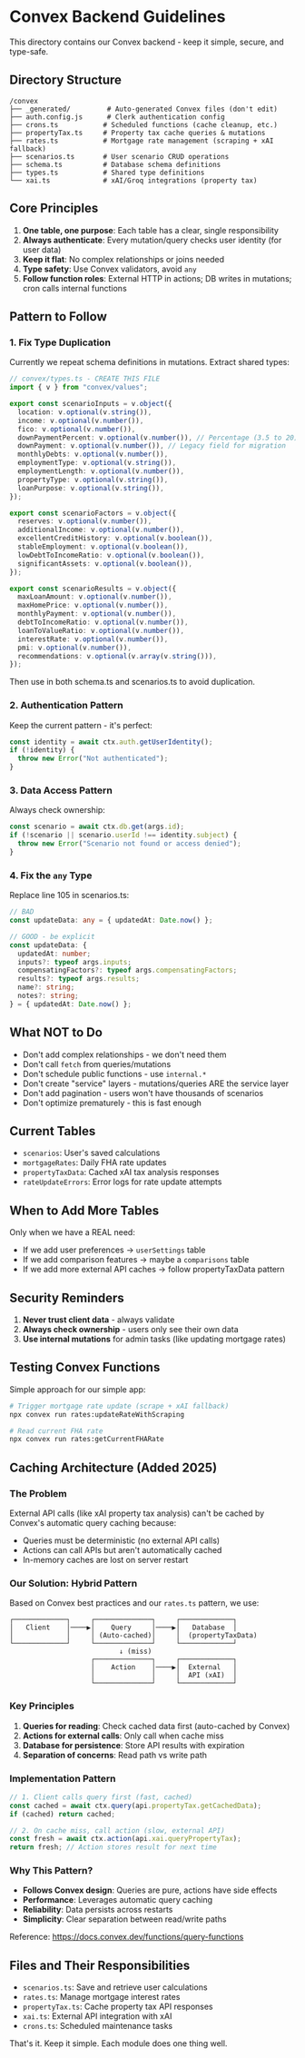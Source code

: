 # Convex Backend Guidelines

This directory contains our Convex backend - keep it simple, secure, and type-safe.

## Directory Structure
```
/convex
├── _generated/         # Auto-generated Convex files (don't edit)
├── auth.config.js      # Clerk authentication config
├── crons.ts           # Scheduled functions (cache cleanup, etc.)
├── propertyTax.ts     # Property tax cache queries & mutations
├── rates.ts           # Mortgage rate management (scraping + xAI fallback)
├── scenarios.ts       # User scenario CRUD operations
├── schema.ts          # Database schema definitions
├── types.ts           # Shared type definitions
└── xai.ts             # xAI/Groq integrations (property tax)
```

## Core Principles
1. **One table, one purpose**: Each table has a clear, single responsibility
2. **Always authenticate**: Every mutation/query checks user identity (for user data)
3. **Keep it flat**: No complex relationships or joins needed
4. **Type safety**: Use Convex validators, avoid `any`
5. **Follow function roles**: External HTTP in actions; DB writes in mutations; cron calls internal functions

## Pattern to Follow

### 1. Fix Type Duplication
Currently we repeat schema definitions in mutations. Extract shared types:

```typescript
// convex/types.ts - CREATE THIS FILE
import { v } from "convex/values";

export const scenarioInputs = v.object({
  location: v.optional(v.string()),
  income: v.optional(v.number()),
  fico: v.optional(v.number()),
  downPaymentPercent: v.optional(v.number()), // Percentage (3.5 to 20)
  downPayment: v.optional(v.number()), // Legacy field for migration
  monthlyDebts: v.optional(v.number()),
  employmentType: v.optional(v.string()),
  employmentLength: v.optional(v.number()),
  propertyType: v.optional(v.string()),
  loanPurpose: v.optional(v.string()),
});

export const scenarioFactors = v.object({
  reserves: v.optional(v.number()),
  additionalIncome: v.optional(v.number()),
  excellentCreditHistory: v.optional(v.boolean()),
  stableEmployment: v.optional(v.boolean()),
  lowDebtToIncomeRatio: v.optional(v.boolean()),
  significantAssets: v.optional(v.boolean()),
});

export const scenarioResults = v.object({
  maxLoanAmount: v.optional(v.number()),
  maxHomePrice: v.optional(v.number()),
  monthlyPayment: v.optional(v.number()),
  debtToIncomeRatio: v.optional(v.number()),
  loanToValueRatio: v.optional(v.number()),
  interestRate: v.optional(v.number()),
  pmi: v.optional(v.number()),
  recommendations: v.optional(v.array(v.string())),
});
```

Then use in both schema.ts and scenarios.ts to avoid duplication.

### 2. Authentication Pattern
Keep the current pattern - it's perfect:
```typescript
const identity = await ctx.auth.getUserIdentity();
if (!identity) {
  throw new Error("Not authenticated");
}
```

### 3. Data Access Pattern
Always check ownership:
```typescript
const scenario = await ctx.db.get(args.id);
if (!scenario || scenario.userId !== identity.subject) {
  throw new Error("Scenario not found or access denied");
}
```

### 4. Fix the `any` Type
Replace line 105 in scenarios.ts:
```typescript
// BAD
const updateData: any = { updatedAt: Date.now() };

// GOOD - be explicit
const updateData: {
  updatedAt: number;
  inputs?: typeof args.inputs;
  compensatingFactors?: typeof args.compensatingFactors;
  results?: typeof args.results;
  name?: string;
  notes?: string;
} = { updatedAt: Date.now() };
```

## What NOT to Do
- Don't add complex relationships - we don't need them
- Don't call `fetch` from queries/mutations
- Don't schedule public functions - use `internal.*`
- Don't create "service" layers - mutations/queries ARE the service layer
- Don't add pagination - users won't have thousands of scenarios
- Don't optimize prematurely - this is fast enough

## Current Tables
- `scenarios`: User's saved calculations
- `mortgageRates`: Daily FHA rate updates
- `propertyTaxData`: Cached xAI tax analysis responses
- `rateUpdateErrors`: Error logs for rate update attempts

## When to Add More Tables
Only when we have a REAL need:
- If we add user preferences → `userSettings` table
- If we add comparison features → maybe a `comparisons` table
- If we add more external API caches → follow propertyTaxData pattern

## Security Reminders
1. **Never trust client data** - always validate
2. **Always check ownership** - users only see their own data
3. **Use internal mutations** for admin tasks (like updating mortgage rates)

## Testing Convex Functions
Simple approach for our simple app:
```bash
# Trigger mortgage rate update (scrape + xAI fallback)
npx convex run rates:updateRateWithScraping

# Read current FHA rate
npx convex run rates:getCurrentFHARate
```

## Caching Architecture (Added 2025)

### The Problem
External API calls (like xAI property tax analysis) can't be cached by Convex's automatic query caching because:
- Queries must be deterministic (no external API calls)
- Actions can call APIs but aren't automatically cached
- In-memory caches are lost on server restart

### Our Solution: Hybrid Pattern
Based on Convex best practices and our `rates.ts` pattern, we use:

```
┌─────────────┐     ┌──────────────┐     ┌─────────────┐
│   Client    │────▶│    Query     │────▶│   Database  │
│             │     │ (Auto-cached)│     │  (propertyTaxData)
└─────────────┘     └──────────────┘     └─────────────┘
                           ↓ (miss)
                    ┌──────────────┐     ┌─────────────┐
                    │    Action    │────▶│  External   │
                    │              │     │  API (xAI)  │
                    └──────────────┘     └─────────────┘
```

### Key Principles
1. **Queries for reading**: Check cached data first (auto-cached by Convex)
2. **Actions for external calls**: Only call when cache miss
3. **Database for persistence**: Store API results with expiration
4. **Separation of concerns**: Read path vs write path

### Implementation Pattern
```typescript
// 1. Client calls query first (fast, cached)
const cached = await ctx.query(api.propertyTax.getCachedData);
if (cached) return cached;

// 2. On cache miss, call action (slow, external API)
const fresh = await ctx.action(api.xai.queryPropertyTax);
return fresh; // Action stores result for next time
```

### Why This Pattern?
- **Follows Convex design**: Queries are pure, actions have side effects
- **Performance**: Leverages automatic query caching
- **Reliability**: Data persists across restarts
- **Simplicity**: Clear separation between read/write paths

Reference: https://docs.convex.dev/functions/query-functions

## Files and Their Responsibilities
- `scenarios.ts`: Save and retrieve user calculations
- `rates.ts`: Manage mortgage interest rates
- `propertyTax.ts`: Cache property tax API responses
- `xai.ts`: External API integration with xAI
- `crons.ts`: Scheduled maintenance tasks

That's it. Keep it simple. Each module does one thing well.